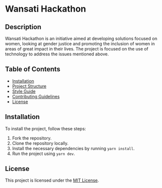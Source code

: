 # Wansati Hackathon

## Description

Wansati Hackathon is an initiative aimed at developing solutions focused on women, looking at gender justice and promoting the inclusion of women in areas of great impact in their lives. The project is focused on the use of technology to address the issues mentioned above.

## Table of Contents

- [Installation](#installation)
- [Project Structure](./docs/project-structure.md)
- [Style Guide](./docs/styleguide.md)
- [Contributing Guidelines](./docs/CONTRIBUTING.md)
- [License](#license)

## Installation

To install the project, follow these steps:

1. Fork the repository.
2. Clone the repository locally.
3. Install the necessary dependencies by running `yarn install`.
4. Run the project using `yarn dev`.

## License

This project is licensed under the [MIT License](./LICENSE).
